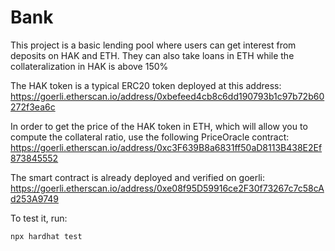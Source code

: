 # Bank

This project is a basic lending pool where users can get interest from deposits on HAK and ETH. They can also take loans in ETH while the collateralization in HAK is above 150%

The HAK token is a typical ERC20 token deployed at this address: https://goerli.etherscan.io/address/0xbefeed4cb8c6dd190793b1c97b72b60272f3ea6c

In order to get the price of the HAK token in ETH, which will allow you to compute the collateral ratio, use the following PriceOracle contract: https://goerli.etherscan.io/address/0xc3F639B8a6831ff50aD8113B438E2Ef873845552


The smart contract is already deployed and verified on goerli:
https://goerli.etherscan.io/address/0xe08f95D59916ce2F30f73267c7c58cAd253A9749

To test it, run:

```shell
npx hardhat test
```
